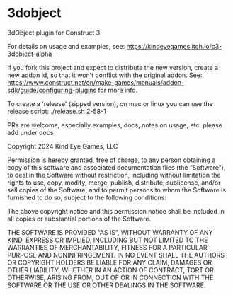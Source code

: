 # 3dobject
3dObject plugin for Construct 3

For details on usage and examples, see:
https://kindeyegames.itch.io/c3-3dobject-alpha

If you fork this project and expect to distribute the new version, create a new addon id, so that it won't conflict with the original addon.
See: https://www.construct.net/en/make-games/manuals/addon-sdk/guide/configuring-plugins for more info.

To create a 'release' (zipped version), on mac or linux you can use the release script: ./release.sh 2-58-1

PRs are welcome, especially examples, docs, notes on usage, etc. please add under docs

Copyright 2024 Kind Eye Games, LLC

Permission is hereby granted, free of charge, to any person obtaining a copy of this software and associated documentation files (the “Software”), to deal in the Software without restriction, including without limitation the rights to use, copy, modify, merge, publish, distribute, sublicense, and/or sell copies of the Software, and to permit persons to whom the Software is furnished to do so, subject to the following conditions:

The above copyright notice and this permission notice shall be included in all copies or substantial portions of the Software.

THE SOFTWARE IS PROVIDED “AS IS”, WITHOUT WARRANTY OF ANY KIND, EXPRESS OR IMPLIED, INCLUDING BUT NOT LIMITED TO THE WARRANTIES OF MERCHANTABILITY, FITNESS FOR A PARTICULAR PURPOSE AND NONINFRINGEMENT. IN NO EVENT SHALL THE AUTHORS OR COPYRIGHT HOLDERS BE LIABLE FOR ANY CLAIM, DAMAGES OR OTHER LIABILITY, WHETHER IN AN ACTION OF CONTRACT, TORT OR OTHERWISE, ARISING FROM, OUT OF OR IN CONNECTION WITH THE SOFTWARE OR THE USE OR OTHER DEALINGS IN THE SOFTWARE.
